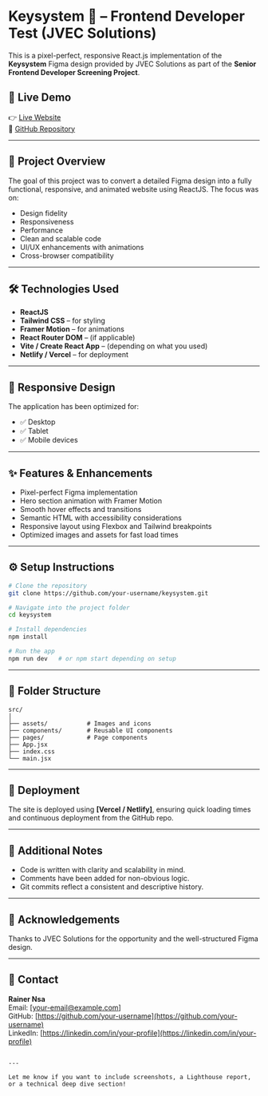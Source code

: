 


# Keysystem 🎯 – Frontend Developer Test (JVEC Solutions)

This is a pixel-perfect, responsive React.js implementation of the **Keysystem** Figma design provided by JVEC Solutions as part of the **Senior Frontend Developer Screening Project**.

## 🔗 Live Demo

👉 [Live Website](https://your-deployment-url.com)  
📂 [GitHub Repository](https://github.com/your-username/keysystem)

---

## 📌 Project Overview

The goal of this project was to convert a detailed Figma design into a fully functional, responsive, and animated website using ReactJS. The focus was on:
- Design fidelity
- Responsiveness
- Performance
- Clean and scalable code
- UI/UX enhancements with animations
- Cross-browser compatibility

---

## 🛠 Technologies Used

- **ReactJS**
- **Tailwind CSS** – for styling
- **Framer Motion** – for animations
- **React Router DOM** – (if applicable)
- **Vite / Create React App** – (depending on what you used)
- **Netlify / Vercel** – for deployment

---

## 📱 Responsive Design

The application has been optimized for:
- ✅ Desktop
- ✅ Tablet
- ✅ Mobile devices

---

## ✨ Features & Enhancements

- Pixel-perfect Figma implementation
- Hero section animation with Framer Motion
- Smooth hover effects and transitions
- Semantic HTML with accessibility considerations
- Responsive layout using Flexbox and Tailwind breakpoints
- Optimized images and assets for fast load times

---

## ⚙️ Setup Instructions

```bash
# Clone the repository
git clone https://github.com/your-username/keysystem.git

# Navigate into the project folder
cd keysystem

# Install dependencies
npm install

# Run the app
npm run dev   # or npm start depending on setup
```

---

## 🧠 Folder Structure

```
src/
│
├── assets/           # Images and icons
├── components/       # Reusable UI components
├── pages/            # Page components
├── App.jsx
├── index.css
└── main.jsx
```

---

## 🚀 Deployment

The site is deployed using **[Vercel / Netlify]**, ensuring quick loading times and continuous deployment from the GitHub repo.

---

## 🧾 Additional Notes

- Code is written with clarity and scalability in mind.
- Comments have been added for non-obvious logic.
- Git commits reflect a consistent and descriptive history.

---

## 🙏 Acknowledgements

Thanks to JVEC Solutions for the opportunity and the well-structured Figma design.

---

## 📧 Contact

**Rainer Nsa**  
Email: [your-email@example.com]  
GitHub: [https://github.com/your-username](https://github.com/your-username)  
LinkedIn: [https://linkedin.com/in/your-profile](https://linkedin.com/in/your-profile)

```

---

Let me know if you want to include screenshots, a Lighthouse report, or a technical deep dive section!
